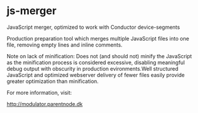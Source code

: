 js-merger
=========

JavaScript merger, optimized to work with Conductor device-segments

Production preparation tool which merges multiple JavaScript files into one file, 
removing empty lines and inline comments.


Note on lack of minification:
Does not (and should not) minify the JavaScript as the minification process is considered excessive, 
disabling meaningful debug output with obscurity in production evironments.Well structured JavaScript 
and optimized webserver delivery of fewer files easily provide greater 
optimization than minification.


For more information, visit: 

http://modulator.parentnode.dk
